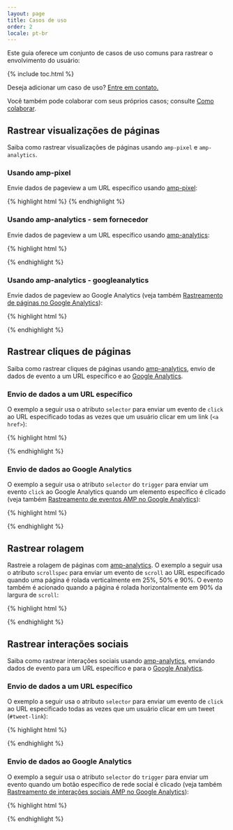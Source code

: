 ```yaml
---
layout: page
title: Casos de uso
order: 2
locale: pt-br
---
```


Este guia oferece um conjunto de casos de uso comuns para rastrear o envolvimento do usuário:

{% include toc.html %}

Deseja adicionar um caso de uso? 
[Entre em contato.](https://github.com/ampproject/docs/issues/new)

Você também pode colaborar com seus próprios casos;
consulte [Como colaborar](https://www.ampproject.org/docs/support/contribute.html).

## Rastrear visualizações de páginas

Saiba como rastrear visualizações de páginas usando `amp-pixel` e `amp-analytics`. 

### Usando amp-pixel

Envie dados de pageview a um URL específico usando
[amp-pixel](/docs/reference/amp-pixel.html):

{% highlight html %}
<amp-pixel src="https://foo.com/pixel?"></amp-pixel>
{% endhighlight %}

### Usando amp-analytics - sem fornecedor

Envie dados de pageview a um URL específico usando
[amp-analytics](/docs/reference/extended/amp-analytics.html):

{% highlight html %}
<amp-analytics>
<script type="application/json">
{
  "requests": {
    "pageview": "https://example.com/analytics?url=${canonicalUrl}&title=${title}&acct=${account}"
  },
  "vars": {
    "account": "ABC123"
  },
  "triggers": {
    "trackPageview": {
      "on": "visible",
      "request": "pageview"
    }
  }
}
</script>
</amp-analytics>
{% endhighlight %}

### Usando amp-analytics - googleanalytics

Envie dados de pageview ao Google Analytics
(veja também [Rastreamento de páginas no Google Analytics](https://developers.google.com/analytics/devguides/collection/amp-analytics/#page_tracking)): 

{% highlight html %}
<amp-analytics type="googleanalytics" id="analytics1">
<script type="application/json">
{
  "vars": {
    "account": "UA-XXXXX-Y"  // Replace with your property ID.
  },
  "triggers": {
    "trackPageview": {  // Trigger names can be any string. trackPageview is not a required name.
      "on": "visible",
      "request": "pageview"
    }
  }
}
</script>
</amp-analytics>
{% endhighlight %}

## Rastrear cliques de páginas

Saiba como rastrear cliques de páginas usando
[amp-analytics](/docs/reference/extended/amp-analytics.html),
envio de dados de evento a um URL específico e ao
[Google Analytics](https://developers.google.com/analytics/devguides/collection/amp-analytics/).

### Envio de dados a um URL específico

O exemplo a seguir usa o atributo `selector` para enviar um evento de `click`
ao URL especificado todas as vezes que um usuário clicar em um link (`<a href>`):

{% highlight html %}
<amp-analytics>
<script type="application/json">
{
  "requests": {
    "event": "https://example.com/analytics?eid=${eventId}&elab=${eventLabel}&acct=${account}"
  },
  "vars": {
    "account": "ABC123"
  },
  "triggers": {
    "trackAnchorClicks": {
      "on": "click",
      "selector": "a",
      "request": "event",
      "vars": {
        "eventId": "42",
        "eventLabel": "clicked on a link"
      }
    }
  }
}
</script>
</amp-analytics>
{% endhighlight %}

### Envio de dados ao Google Analytics

O exemplo a seguir usa o atributo `selector` do `trigger`
para enviar um evento `click` ao Google Analytics quando um elemento específico é clicado
(veja também
[Rastreamento de eventos AMP no Google Analytics](https://developers.google.com/analytics/devguides/collection/amp-analytics/#event_tracking)):

{% highlight html %}
<amp-analytics type="googleanalytics" id="analytics3">
<script type="application/json">
{
  "vars": {
    "account": "UA-XXXXX-Y"  // Replace with your property ID.
  },
  "triggers": {
    "trackClickOnHeader" : {
      "on": "click",
      "selector": "#header",
      "request": "event",
      "vars": {
        "eventCategory": "ui-components",
        "eventAction": "header-click"
      }
    }
  }
}
</script>
</amp-analytics>
{% endhighlight %}

## Rastrear rolagem

Rastreie a rolagem de páginas com [amp-analytics](/docs/reference/extended/amp-analytics.html).
O exemplo a seguir usa o atributo `scrollspec` para enviar um evento de `scroll`
ao URL especificado quando uma página é rolada verticalmente em 25%, 50% e 90%.
O evento também é acionado quando a página é rolada horizontalmente
em 90% da largura de `scroll`:

{% highlight html %}
<amp-analytics>
<script type="application/json">
{
  "requests": {
    "event": "https://example.com/analytics?eid=${eventId}&elab=${eventLabel}&acct=${account}"
  },
  "vars": {
    "account": "ABC123"
  },
  "triggers": {
    "scrollPings": {
      "on": "scroll",
      "scrollSpec": {
        "verticalBoundaries": [25, 50, 90],
        "horizontalBoundaries": [90]
      }
    }
  }
}
</script>
</amp-analytics>
{% endhighlight %}

## Rastrear interações sociais

Saiba como rastrear interações sociais usando
[amp-analytics](/docs/reference/extended/amp-analytics.html),
enviando dados de evento para um URL específico e para o
[Google Analytics](https://developers.google.com/analytics/devguides/collection/amp-analytics/).

### Envio de dados a um URL específico

O exemplo a seguir usa o atributo `selector` para enviar um evento de `click`
ao URL especificado todas as vezes que um usuário clicar em um tweet (`#tweet-link`):

{% highlight html %}
<amp-analytics>
<script type="application/json">
{
  "requests": {
    "event": "https://example.com/analytics?eid=${eventId}&elab=${eventLabel}&acct=${account}"
  },
  "vars": {
    "account": "ABC123"
  },
  "triggers": {
    "trackClickOnTwitterLink": {
      "on": "click",
      "selector": "#tweet-link",
      "request": "event",
      "vars": {
        "eventId": "43",
        "eventLabel": "clicked on a tweet link"
      }
    }
  }
}
</script>
</amp-analytics>
{% endhighlight %}

### Envio de dados ao Google Analytics

O exemplo a seguir usa o atributo `selector` do `trigger`
para enviar um evento quando um botão específico de rede social é clicado
(veja também
[Rastreamento de interações sociais AMP no Google Analytics](https://developers.google.com/analytics/devguides/collection/amp-analytics/#social_interactions)):

{% highlight html %}
<amp-analytics type="googleanalytics" id="analytics4">
<script type="application/json">
{
  "vars": {
    "account": "UA-XXXXX-Y" // Replace with your property ID.
  },
  "triggers": {
    "trackClickOnTwitterLink" : {
      "on": "click",
      "selector": "#tweet-link",
      "request": "social",
      "vars": {
          "socialNetwork": "twitter",
          "socialAction": "tweet",
          "socialTarget": "https://www.examplepetstore.com"
      }
    }
  }
}
</script>
</amp-analytics>
{% endhighlight %}
